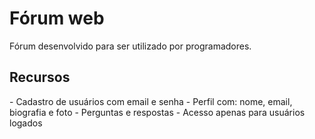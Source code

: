 # Fórum web
Fórum desenvolvido para ser utilizado por programadores.

<h2>Recursos</h2>
  - Cadastro de usuários com email e senha
  - Perfil com: nome, email, biografia e foto
  - Perguntas e respostas
  - Acesso apenas para usuários logados
